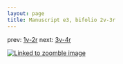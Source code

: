 ```yaml
---
layout: page
title: Manuscript e3, bifolio 2v-3r
---
```


prev: [1v-2r](../1v-2r/) next: [3v-4r](../3v-4r/)



[![Linked to zoomble image](http://www.homermultitext.org/iipsrv?IIIF=/project/homer/pyramidal/deepzoom/hmt/e3bifolio/v1/E3_2v_3r.tif/full/2000,/0/default.jpg)](http://www.homermultitext.org/ict2/?urn=urn:cite2:hmt:e3bifolio.v1:E3_2v_3r)

